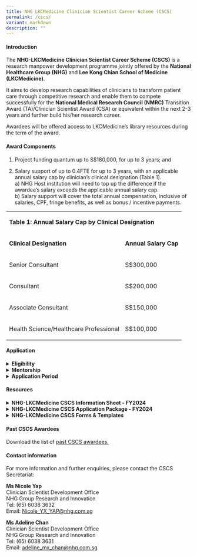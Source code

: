 ```yaml
---
title: NHG LKCMedicine Clinician Scientist Career Scheme (CSCS)
permalink: /cscs/
variant: markdown
description: ""
---
```

<h4><strong>Introduction</strong></h4>
<p>The <strong>NHG-LKCMedicine Clinician Scientist Career Scheme (CSCS)</strong> is
a research manpower development programme jointly offered by the <strong>National Healthcare Group (NHG)</strong> and <strong>Lee Kong Chian School of Medicine (LKCMedicine)</strong>.</p>
<p>It aims to develop research capabilities of clinicians to transform patient
care through competitive research and enable them to compete successfully
for the <strong>National Medical Research Council (NMRC)</strong> Transition
Award (TA)/Clinician Scientist Award (CSA) or equivalent within the next
2-3 years and further build his/her research career.</p>
<p>Awardees will be offered access to LKCMedicine’s library resources during
the term of the award.</p>
<p></p>
<h4><strong>Award Components</strong></h4>
<ol data-tight="true" class="tight">
<li>
<p>Project funding quantum up to S$180,000, for up to 3 years; and</p>
</li>
<li>
<p>Salary support of up to 0.4FTE for up to 3 years, with an applicable annual
salary cap by clinician’s clinical designation (Table 1).
<br>a) NHG Host institution will need to top up the difference if the awardee’s
salary exceeds the applicable annual salary cap.
<br>b) Salary support will cover the total annual compensation, inclusive
of salaries, CPF, fringe benefits, as well as bonus / incentive payments.</p>
</li>
</ol>
<p></p>
<table style="minWidth: 50px">
<colgroup>
<col>
<col>
</colgroup>
<tbody>
<tr>
<td rowspan="1" colspan="2">
<p><strong>Table 1: Annual Salary Cap by Clinical Designation</strong>
</p>
</td>
</tr>
<tr>
<td rowspan="1" colspan="1">
<p><strong>Clinical Designation</strong>
</p>
</td>
<td rowspan="1" colspan="1">
<p><strong>Annual Salary Cap</strong>
</p>
</td>
</tr>
<tr>
<td rowspan="1" colspan="1">
<p>Senior Consultant</p>
</td>
<td rowspan="1" colspan="1">
<p>S$300,000</p>
</td>
</tr>
<tr>
<td rowspan="1" colspan="1">
<p>Consultant</p>
</td>
<td rowspan="1" colspan="1">
<p>S$200,000</p>
</td>
</tr>
<tr>
<td rowspan="1" colspan="1">
<p>Associate Consultant</p>
</td>
<td rowspan="1" colspan="1">
<p>S$150,000</p>
</td>
</tr>
<tr>
<td rowspan="1" colspan="1">
<p>Health Science/Healthcare Professional</p>
</td>
<td rowspan="1" colspan="1">
<p>S$100,000</p>
</td>
</tr>
</tbody>
</table>
<p></p>
<h4><strong>Application</strong></h4>
<div data-type="detailGroup" class="isomer-accordion-group isomer-accordion isomer-accordion-white">
<details class="isomer-details">
<summary><strong>Eligibility</strong>
</summary>
<div data-type="detailsContent" class="isomer-details-content">
<p></p>
<ol data-tight="true" class="tight">
<li>
<p>Applicants should be:
<br>a)<strong> Doctors </strong>(i.e. clinically qualified with MBBS/MD/BDS)
with primary appointments of at least Associate Consultant at NHG institutions.
<br>OR
<br>b)<strong> Health Science/Healthcare Professionals</strong> with non-medical
degrees, such as nurses, pharmacists and other allied health professions
(as listed on <a href="https://www.moh.gov.sg/hpp/allied-health-professionals/career-practices/CareerNPracticesDetails/allied-health-professions" rel="noopener nofollow" target="_blank">MOH's website</a>)
in clinical practice, with primary appointments at NHG institutions and
have at least 7 years of clinical or research experience. Clinical post-graduate
qualification would be an advantage.</p>
<p></p>
</li>
<li>
<p>All applicants should also fulfil the following criteria:
<br>a) Has a research PhD
<br>b) Has a good publication track record in peer-reviewed journals
<br>c) The CSCS research project should be relevant to the research themes
of NHG and LKCMedicine. (Eligible applicants who do not meet these criteria
may contact the CSCS Secretariat for further discussion on suitability
of the scheme.)</p>
<p></p>
</li>
<li>
<p>On an exceptional basis, an applicant without a PhD could be considered
if he/she is committed to enroll into the LKCMedicine PhD programme during
the CSCS award period.</p>
<p></p>
</li>
<li>
<p>As awardees are expected to apply to NMRC TA/CSA or equivalent by the
end of their CSCS award period, applicants should take note of the latest
eligibility criteria for the respective national talent development scheme
and ensure that he/she is able to meet them.</p>
<p></p>
</li>
<li>
<p>Interested clinicians are strongly encouraged to contact the CSCS Secretariat
for discussion on suitability of the Programme prior to submitting a Letter
of Intent (LOI).</p>
<p></p>
</li>
<li>
<p>Applicants are required to seek endorsements for their applications from
their Reporting Officer (RO), Head of Department (HOD), Director/Chief/Head
of Family Group (applicable for nurses, pharmacists and other allied health
professions listed on MOH’s website only) and Director of Research (DOR).</p>
<p></p>
</li>
<li>
<p>The applicant’s Department should be able to make provisions for the applicant’s
research commitments during the CSCS award period (if awarded) and continue
to facilitate his/her career pathway as a clinician-scientist beyond the
CSCS award.</p>
<p></p>
</li>
</ol>
</div>
</details>
</div>
<div data-type="detailGroup" class="isomer-accordion-group isomer-accordion isomer-accordion-white">
<details class="isomer-details">
<summary><strong>Mentorship</strong>
</summary>
<div data-type="detailsContent" class="isomer-details-content">
<p>
<br>Each applicant is required to nominate a mentor from NHG and a mentor
from LKCMedicine (subject to approval by the review committee) to guide
them in their research career and project. The CSCS Secretariat may assist
in the nomination of appropriate mentor(s) where required. The mentor should
be an established clinician scientist or clinical scientist who:
<br>a) Is involved in research with significant impact on clinical care;
<br>b) Has had experience as Principal investigator (PI) in a relevant area
of research;
<br>c) Has strong foundation and knowledge in research methodology and conduct;
<br>d) Has obtained intramural/extramural grant(s) during the past 5 years;
<br>e) Has an established research track record; and
&lt;&gt;f) Has had experience in supervising or providing research mentorship
to junior investigators or peers.</p>
<p></p>
<p></p>
</div>
</details>
</div>
<div data-type="detailGroup" class="isomer-accordion-group isomer-accordion isomer-accordion-white">
<details class="isomer-details">
<summary><strong>Application Period</strong>
</summary>
<div data-type="detailsContent" class="isomer-details-content">
<p>Applicants are required to submit all application documents (Table 2) <strong>in softcopy</strong> to
the CSCS Secretariat at NHG Group Research through their Institution’s
Clinical Research Unit (CRU)/Clinical Research and Innovation Office (CRIO).</p>
<p></p>
<p>The Institution’s CRU/CRIO will set respective internal deadlines for
the above submissions. Please check with your institutions for these deadlines.
The Institution’s CRU/CRIO will ensure that the respective documents reach
the CSCS Secretariat by the stipulated deadlines. Applications submitted
after the call closing date and time will not be considered.</p>
<p></p>
<table style="minWidth: 50px">
<colgroup>
<col>
<col>
</colgroup>
<tbody>
<tr>
<td rowspan="1" colspan="2">
<p><strong>Table 2. CSCS Applications Timeline</strong>
</p>
</td>
</tr>
<tr>
<td rowspan="1" colspan="1">
<p><strong>Call Opening</strong>
</p>
</td>
<td rowspan="1" colspan="1">
<p>15 Oct 2024 (Tue)</p>
</td>
</tr>
<tr>
<td rowspan="1" colspan="1">
<p><strong>Letter of Intent Submission Deadline</strong>
<br>a) Letter of Intent (LOI);
<br>b)&nbsp;Applicant’s Curriculum Vitae (CV)</p>
</td>
<td rowspan="1" colspan="1">
<p>12 Nov 2024 (Tues), 12pm (SGT)</p>
</td>
</tr>
<tr>
<td rowspan="1" colspan="1">
<p><strong>Full Application Submission Deadline</strong>
<br>c) Application Form;
<br>d) Budget Breakdown Form;
<br>e) Other Supporting Documents (e.g., Academic Transcripts etc.);
<br>f) Research Team Members and Mentors’ CVs</p>
</td>
<td rowspan="1" colspan="1">
<p>26 Nov 2024 (Tues), 12pm (SGT)</p>
</td>
</tr>
</tbody>
</table>
<p></p>
</div>
</details>
</div>
<h4><strong>Resources</strong></h4>
<div data-type="detailGroup" class="isomer-accordion-group isomer-accordion isomer-accordion-white">
<details class="isomer-details">
<summary><strong>NHG-LKCMedicine CSCS Information Sheet - FY2024</strong>
</summary>
<div data-type="detailsContent" class="isomer-details-content">
<p>This document contains important information about the objective of the
scheme, award components, eligibility, application procedure, evaluation
criteria and expected deliverables etc., and should be read carefully before
proceeding to apply.</p>
<p></p>
<p>Download the latest <a href="https://for.sg/4ff8za" rel="noopener nofollow" target="_blank">CSCS Information Sheet</a>.</p>
<p></p>
</div>
</details>
</div>
<div data-type="detailGroup" class="isomer-accordion-group isomer-accordion isomer-accordion-white">
<details class="isomer-details">
<summary><strong>NHG-LKCMedicine CSCS Application Package - FY2024</strong>
</summary>
<div data-type="detailsContent" class="isomer-details-content">
<p>The CSCS Application Package consists of templates for the following documents:
<br>1) Information Sheet
<br>2) Letter of Intent (LOI)
<br>3) Application Form
<br>4) Budget Breakdown Form
<br>5) Application Checklist (For reference only); and
<br>6) NHG Research Funding Guidelines (For reference only).</p>
<p></p>
<p>Download the latest <a href="https://for.sg/spxu66" rel="noopener nofollow" target="_blank">CSCS Application Package</a>.</p>
<p></p>
</div>
</details>
</div>
<div data-type="detailGroup" class="isomer-accordion-group isomer-accordion isomer-accordion-white">
<details class="isomer-details">
<summary><strong>NHG-LKCMedicine CSCS Forms &amp; Templates</strong>
</summary>
<div data-type="detailsContent" class="isomer-details-content">
<p>The CSCS Forms &amp; Templates zip folder consists of the following documents:
<br>1) CSCS Variation Forms - Budget Variation, Unbudgeted Item, Time Extension,
Change of Research Scope
<br>2) CSCS Interim Report Template
<br>3) CSCS Final Report Template
<br>4) Annex for CSCS Interim &amp; Final Report Template
<br>5) CSCS Research Protected Time Logsheet
<br>6) NHG Research Funding Guidelines</p>
<p></p>
<p>Download the latest <a href="https://for.sg/qxiz6b" rel="noopener nofollow" target="_blank">CSCS Forms &amp; Templates</a>.</p>
<p></p>
</div>
</details>
</div>
<p></p>
<h4><strong>Past CSCS Awardees</strong></h4>
<p>Download the list of <a href="/files/CS Clinician Scientist/CSCS Files/CSCS_Past_Awardees.pdf" rel="noopener noreferrer nofollow" target="_blank">past CSCS awardees.</a>
</p>
<h4><strong>Contact information</strong></h4>
<p>For more information and further enquiries, please contact the CSCS Secretariat:</p>
<p><strong>Ms Nicole Yap</strong>
<br>Clinician Scientist Development Office
<br>NHG Group Research and Innovation
<br>Tel: (65) 6038 3632
<br>Email: <a href="mailto:nicole_yx_yap@nhg.com.sg" rel="noopener noreferrer nofollow" target="_blank">Nicole_YX_YAP@nhg.com.sg</a>
</p>
<p></p>
<p><strong>Ms Adeline Chan</strong>
<br>Clinician Scientist Development Office
<br>NHG Group Research and Innovation
<br>Tel: (65) 6038 3631
<br>Email: <a href="mailto:adeline_mx_chan@nhg.com.sg" rel="noopener noreferrer nofollow" target="_blank"><u>adeline_mx_chan@nhg.com.sg</u></a>
</p>
<p></p>
<p></p>
<p></p>
<p></p>
<p></p>
<p></p>
<p></p>